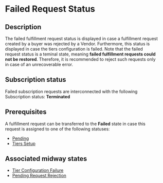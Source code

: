 # Failed Request Status 
## Description
The failed fulfillment request status is displayed in case a fulfillment request created by a buyer was rejected by a Vendor. Furthermore, this status is displayed in case the tiers configuration is failed. Note that the failed request status is a teminal state, meaning **failed fulfillment requests could not be restored**. Therefore, it is recommended to reject such requests only in case of an unrecoverable error.
## Subscription status
Failed subscription requests are interconnected with the following Subscription status:
**Terminated**
## Prerequisites
A fulfillment request can be transferred to the **Failed** state in case this request is assigned to one of the following statuses: 

* [Pending](s-b-pending.html)
* [Tiers Setup](s-c-tiers-setup.html)
## Associated midway states
* [Tier Configuration Failure](t-6-tiers-setup-failed)
* [Pending Request Rejection](t-12-pending-failed)